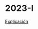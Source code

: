 # 2023-I
<html><body><a href="https://https://github.com/polizona/2023-I">Explicación</a></body></html>
